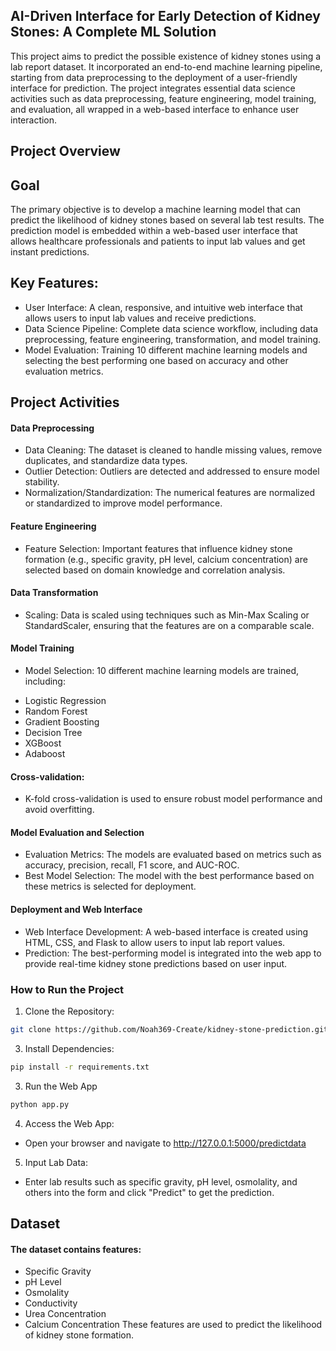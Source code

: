 ## AI-Driven Interface for Early Detection of Kidney Stones: A Complete ML Solution
This project aims to predict the possible existence of kidney stones using a lab report dataset. It incorporated an end-to-end machine learning pipeline, starting from data preprocessing to the deployment of a user-friendly interface for prediction. The project integrates essential data science activities such as data preprocessing, feature engineering, model training, and evaluation, all wrapped in a web-based interface to enhance user interaction.
## Project Overview
## Goal
The primary objective is to develop a machine learning model that can predict the likelihood of kidney stones based on several lab test results. The prediction model is embedded within a web-based user interface that allows healthcare professionals and patients to input lab values and get instant predictions.
## Key Features:
* User Interface: A clean, responsive, and intuitive web interface that allows users to input lab values and receive predictions.
* Data Science Pipeline: Complete data science workflow, including data preprocessing, feature engineering, transformation, and model training.
* Model Evaluation: Training 10 different machine learning models and selecting the best performing one based on accuracy and other evaluation metrics.
## Project Activities
#### Data Preprocessing
* Data Cleaning: The dataset is cleaned to handle missing values, remove duplicates, and standardize data types.
* Outlier Detection: Outliers are detected and addressed to ensure model stability.
* Normalization/Standardization: The numerical features are normalized or standardized to improve model performance.
#### Feature Engineering
* Feature Selection: Important features that influence kidney stone formation (e.g., specific gravity, pH level, calcium concentration) are selected based on domain knowledge and correlation analysis.
#### Data Transformation
* Scaling: Data is scaled using techniques such as Min-Max Scaling or StandardScaler, ensuring that the features are on a comparable scale.

#### Model Training
* Model Selection: 10 different machine learning models are trained, including:
- Logistic Regression
- Random Forest
- Gradient Boosting
- Decision Tree
- XGBoost
- Adaboost
#### Cross-validation: 
- K-fold cross-validation is used to ensure robust model performance and avoid overfitting.
#### Model Evaluation and Selection
- Evaluation Metrics: The models are evaluated based on metrics such as accuracy, precision, recall, F1 score, and AUC-ROC.
- Best Model Selection: The model with the best performance based on these metrics is selected for deployment.
#### Deployment and Web Interface
- Web Interface Development: A web-based interface is created using HTML, CSS, and Flask to allow users to input lab report values.
- Prediction: The best-performing model is integrated into the web app to provide real-time kidney stone predictions based on user input.
### How to Run the Project
1. Clone the Repository:
```bash
git clone https://github.com/Noah369-Create/kidney-stone-prediction.git cd kidney-stone-prediction
```
3. Install Dependencies:
```bash 
pip install -r requirements.txt
```
3. Run the Web App
```bash
python app.py
```
4. Access the Web App: 
- Open your browser and navigate to http://127.0.0.1:5000/predictdata
5. Input Lab Data: 
- Enter lab results such as specific gravity, pH level, osmolality, and others into the form and click "Predict" to get the prediction.
## Dataset
#### The dataset contains features:
- Specific Gravity
- pH Level
- Osmolality
- Conductivity
- Urea Concentration
- Calcium Concentration
These features are used to predict the likelihood of kidney stone formation.
